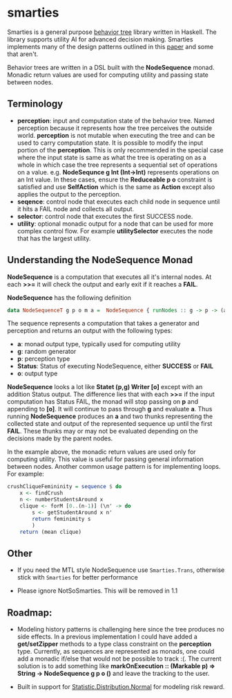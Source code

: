 # smarties

Smarties is a general purpose [behavior tree](https://en.wikipedia.org/wiki/Behavior_tree_(artificial_intelligence,_robotics_and_control)) library written in Haskell. The library supports utility AI for advanced decision making. Smarties implements many of the design patterns outlined in this [paper](https://course.ccs.neu.edu/cs5150f13/readings/dill_designpatterns.pdf) and some that aren't.

Behavior trees are written in a DSL built with the **NodeSequence** monad. Monadic return values are used for computing utility and passing state between nodes.

## Terminology

- **perception**: input and computation state of the behavior tree. Named perception because it represents how the tree perceives the outside world. **perception** is not mutable when executing the tree and can be used to carry computation state. It is possible to modify the input portion of the **perception**. This is only recommended in the special case where the input state is same as what the tree is operating on as a whole in which case the tree represents a sequential set of operations on a value. e.g. **NodeSequnce g Int (Int->Int)** represents operations on an Int value. In these cases, ensure the **Reduceable p o** constraint is satisfied and use **SelfAction** which is the same as **Action** except also applies the output to the perception.
- **seqence**: control node that executes each child node in sequence until it hits a FAIL node and collects all output.
- **selector**: control node that executes the first SUCCESS node.
- **utility**: optional monadic output for a node that can be used for more complex control flow. For example **utilitySelector** executes the node that has the largest utility.

## Understanding the NodeSequence Monad

**NodeSequence** is a computation that executes all it's internal nodes. At each **>>=** it will check the output and early exit if it reaches a **FAIL**.

**NodeSequence** has the following definition

```haskell
data NodeSequenceT g p o m a =  NodeSequence { runNodes :: g -> p -> (a, g, p, Status, [o]) }
```

The sequence represents a computation that takes a generator and perception and returns an output with the following types:

- **a**: monad output type, typically used for computing utility
- **g**: random generator
- **p**: perception type
- **Status**: Status of executing NodeSequence, either **SUCCESS** or **FAIL**
- **o**: output type

**NodeSequence** looks a lot like **Statet (p,g) Writer [o]** except with an addition Status output. The difference lies that with each **>>=** if the input computation has Status FAIL, the monad will stop passing on **p** and appending to **[o]**. It will continue to pass through **g** and evaluate **a**. Thus running **NodeSequence** produces an **a** and two thunks representing the collected state and output of the represented sequence up until the first **FAIL**. These thunks may or may not be evaluated depending on the decisions made by the parent nodes.

In the example above, the monadic return values are used only for computing utility. This value is useful for passing general information between nodes. Another common usage pattern is for implementing loops. For example:

```haskell
crushCliqueFemininity = sequence $ do
	x <- findCrush
	n <- numberStudentsAround x
	clique <- forM [0..(n-1)] (\n' -> do
		s <- getStudentAround x n'
		return feminimity s
		)
	return (mean clique)
```

## Other

- If you need the MTL style NodeSequence use `Smarties.Trans`, otherwise stick with `Smarties` for better performance

- Please ignore NotSoSmarties. This will be removed in 1.1

## Roadmap: <a id="missing"></a>

- Modeling history patterns is challenging here since the tree produces no side effects. In a previous implementation I could have added a **get/setZipper** methods to a type class constraint on the **perception** type. Currently, as sequences are represented as monads, one could add a monadic if/else that would not be possible to track :(. The current solution is to add something like **markOnExecution :: (Markable p) => String -> NodeSequence g p o ()** and leave the tracking to the user.

- Built in support for [Statistic.Distribution.Normal](https://hackage.haskell.org/package/statistics-0.14.0.2/docs/Statistics-Distribution-Normal.html) for modeling risk reward.
